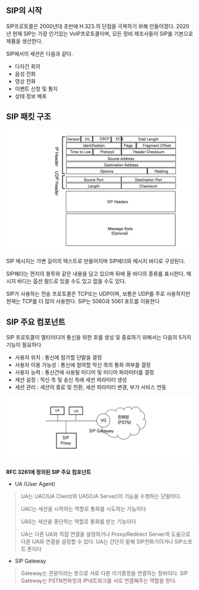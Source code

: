 ## SIP의 시작

SIP프로토콜은 2000년대 초반에 H.323.의 단점을 극복하기 위해 만들어졌다. 2020년 현재 SIP는 가장 인기있는 VoIP프로토콜이며, 모든 장비 제조사들이 SIP를 기본으로 제품을 생산한다.

SIP에서의 세션은 다음과 같다.

- 다자간 회의
- 음성 전화
- 영상 전화
- 이벤트 신청 및 통지
- 상태 정보 배포



## SIP 패킷 구조

![SIP 헤더의 구조](./image/05_1.png)

SIP 메시지는 가변 길이의 텍스트로 만들어지며 SIP헤더와 메시지 바디로 구성된다.

SIP헤더는 편지의 봉투와 같은 내용을 담고 있으며 뒤에 올 바디의 종류를 표시한다. 메시지 바디는 옵션 필드로 있을 수도 있고 없을 수도 있다.

SIP가 사용하는 전송 프로토콜은 TCP또는 UDP이며, 보통은 UDP를 주로 사용하지만 현재는 TCP를 더 많이 사용한다. SIP는 5060과 5061 포트를 이용한다

## SIP 주요 컴포넌트

SIP 프로토콜이 멀티미디어 통신을 위한 호를 생성 및 종료하기 위해서는 다음의 5가지 기능이 필요하다

- 사용자 위치 : 통신에 참가할 단말을 결정
- 사용자 이용 가능성 : 통신에 참여할 착신 측의 통화 여부를 결정
- 사용자 능력 : 통신간에 사용될 미디어 및 미디어 파라미터를 결정
- 세션 설정 : 착신 측 및 송신 측에 세션 파라미터 생성
- 세션 관리 : 세션의 종료 및 전환, 세션 파라미터 변경, 부가 서비스 연동

![SIP 컴포넌트](./image/05_2.png)



**RFC 3261에 정의된 SIP 주요 컴포넌트**

- UA (User Agent)

> UA는 UAC(UA Client)와 UAS(UA Server)의 기능을 수행하는 단말이다.
>
> UAC는 세션을 시작하는 역할로 통화를 시도하는 기능이다
>
> UAS는 세션을 종단하는 역할로 통화를 받는 기능이다
>
> UA는 다른 UA와 직접 연결을 설정하거나 Proxy/Redirect Server의 도움으로 다른 UA와 연결을 설정할 수 있다. UA는 간단히 말해 SIP전화기이거나 SIP소프트 폰이다

- SIP Gateway

> Gateway는 관문이라는 뜻으로 서로 다른 이기종망을 연결하는 장비이다. SIP Gateway는 PSTN전화망과 IP네트워크를 서로 연결해주는 역할을 한다.

